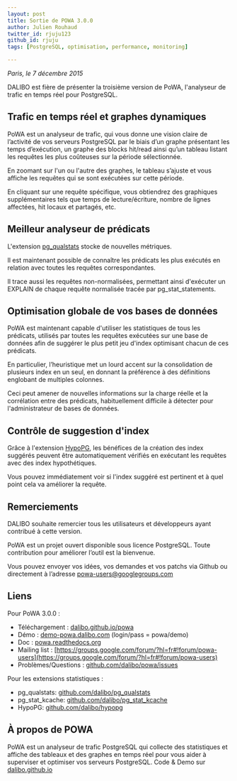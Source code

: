 ```yaml
---
layout: post
title: Sortie de POWA 3.0.0
author: Julien Rouhaud
twitter_id: rjuju123   
github_id: rjuju
tags: [PostgreSQL, optimisation, performance, monitoring]

---
```

*Paris, le 7 décembre 2015*

DALIBO est fière de présenter la troisième version de PoWA, l'analyseur de trafic en temps réel pour PostgreSQL.

<!--MORE-->

## Trafic en temps réel et graphes dynamiques

PoWA est un analyseur de trafic, qui vous donne une vision claire de l’activité de vos serveurs PostgreSQL par le biais d’un graphe présentant les temps d’exécution, un graphe des blocks hit/read ainsi qu’un tableau listant les requêtes les plus coûteuses sur la période sélectionnée.

En zoomant sur l'un ou l'autre des graphes, le tableau s’ajuste et vous affiche les requêtes qui se sont exécutées sur cette période.

En cliquant sur une requête spécifique, vous obtiendrez des graphiques supplémentaires tels que temps de lecture/écriture, nombre de lignes affectées, hit locaux et partagés, etc. 

## Meilleur analyseur de prédicats

L'extension [pg\_qualstats](https://github.com/dalibo/pg_qualstats) stocke de nouvelles métriques.

Il est maintenant possible de connaître les prédicats les plus exécutés en relation avec toutes les requêtes correspondantes.

Il trace aussi les requêtes non-normalisées, permettant ainsi d'exécuter un EXPLAIN de chaque requête normalisée tracée par pg\_stat\_statements.

## Optimisation globale de vos bases de données 

PoWA est maintenant capable d'utiliser les statistiques de tous les prédicats, utilisés par toutes les requêtes exécutées sur une base de données afin de suggérer le plus petit jeu d'index optimisant chacun de ces prédicats.

En particulier, l’heuristique met un lourd accent sur la consolidation de plusieurs index en un seul, en donnant la préférence à des définitions englobant de multiples colonnes. 

Ceci peut amener de nouvelles informations sur la charge réelle et la corrélation entre des prédicats, habituellement difficile à détecter pour l'administrateur de bases de données.

## Contrôle de suggestion d'index

Grâce à l'extension [HypoPG](https://github.com/dalibo/hypopg), les bénéfices de la création des index suggérés peuvent être automatiquement vérifiés en exécutant les requêtes avec des index hypothétiques.

Vous pouvez immédiatement voir si l'index suggéré est pertinent et à quel point cela va améliorer la requête.

## Remerciements

DALIBO souhaite remercier tous les utilisateurs et développeurs ayant contribué à cette version.

PoWA est un projet ouvert disponible sous licence PostgreSQL. Toute contribution pour améliorer l’outil est la bienvenue. 

Vous pouvez envoyer vos idées, vos demandes et vos patchs via Github ou directement à l’adresse [powa-users@googlegroups.com](https://groups.google.com/forum/?hl=fr#!forum/powa-users)

## Liens

Pour PoWA 3.0.0 :

  * Téléchargement : [dalibo.github.io/powa](https://dalibo.github.io/powa/)
  * Démo : [demo-powa.dalibo.com](https://demo-powa.dalibo.com) (login/pass = powa/demo)
  * Doc : [powa.readthedocs.org](https://powa.readthedocs.org)
  * Mailing list : [https://groups.google.com/forum/?hl=fr#!forum/powa-users](https://groups.google.com/forum/?hl=fr#!forum/powa-users)
  * Problèmes/Questions : [github.com/dalibo/powa/issues](https://github.com/dalibo/powa/issues)

Pour les extensions statistiques :

  * pg\_qualstats: [github.com/dalibo/pg\_qualstats](https://github.com/dalibo/pg_qualstats)
  * pg\_stat_kcache: [github.com/dalibo/pg\_stat\_kcache](https://github.com/dalibo/pg_stat_kcache)
  * HypoPG: [github.com/dalibo/hypopg](https://github.com/dalibo/hypopg)

## À propos de POWA 

PoWA est un analyseur de trafic PostgreSQL qui collecte des statistiques et affiche des tableaux et des graphes en temps réel pour vous aider à superviser et optimiser vos serveurs PostgreSQL.
Code & Demo sur [dalibo.github.io](https://dalibo.github.io/)
